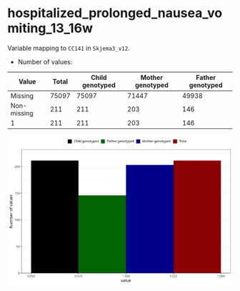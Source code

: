 # hospitalized_prolonged_nausea_vomiting_13_16w
Variable mapping to `CC141` in `Skjema3_v12`.
- Number of values:

| Value | Total | Child genotyped | Mother genotyped | Father genotyped |
| ----- | ----- | --------------- | ---------------- | ---------------- |
| Missing | 75097 | 75097 | 71447 | 49938 |
| Non-missing | 211 | 211 | 203 | 146 |
| 1 | 211 | 211 | 203 | 146 |



![](hospitalized_prolonged_nausea_vomiting_13_16w_n.png)



